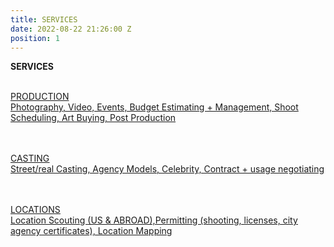 ```yaml
---
title: SERVICES
date: 2022-08-22 21:26:00 Z
position: 1
---
```


**SERVICES**<br><br>

<u>PRODUCTION<br>
Photography, Video, Events, Budget Estimating + Management, Shoot Scheduling, Art Buying, Post Production

<br><br><u>CASTING<br>
Street/real Casting, Agency Models, Celebrity, Contract + usage negotiating

<br><br><u>LOCATIONS<br>
Location Scouting (US & ABROAD),Permitting (shooting, licenses, city agency certificates), Location Mapping